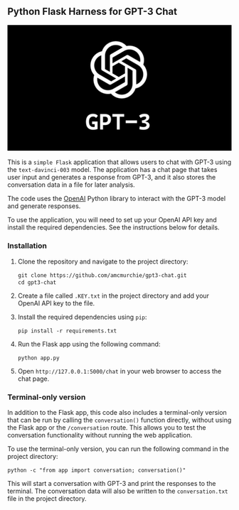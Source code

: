 ## Python Flask Harness for GPT-3 Chat

![](cover.jpeg)

This is a `simple Flask` application that allows users to chat with GPT-3 using the `text-davinci-003` model. The application has a chat page that takes user input and generates a response from GPT-3, and it also stores the conversation data in a file for later analysis.

The code uses the [OpenAI](https://openai.com/) Python library to interact with the GPT-3 model and generate responses.

To use the application, you will need to set up your OpenAI API key and install the required dependencies. See the instructions below for details.

### Installation

1. Clone the repository and navigate to the project directory:

    ```
    git clone https://github.com/amcmurchie/gpt3-chat.git
    cd gpt3-chat
    ```

2. Create a file called `.KEY.txt` in the project directory and add your OpenAI API key to the file.

3. Install the required dependencies using `pip`:

    ```
    pip install -r requirements.txt
    ```

4. Run the Flask app using the following command:

    ```
    python app.py
    ```

5. Open `http://127.0.0.1:5000/chat` in your web browser to access the chat page.

### Terminal-only version

In addition to the Flask app, this code also includes a terminal-only version that can be run by calling the `conversation()` function directly, without using the Flask app or the `/conversation` route. This allows you to test the conversation functionality without running the web application.

To use the terminal-only version, you can run the following command in the project directory:

```shell
python -c "from app import conversation; conversation()"
```


This will start a conversation with GPT-3 and print the responses to the terminal. The conversation data will also be written to the `conversation.txt` file in the project directory.




